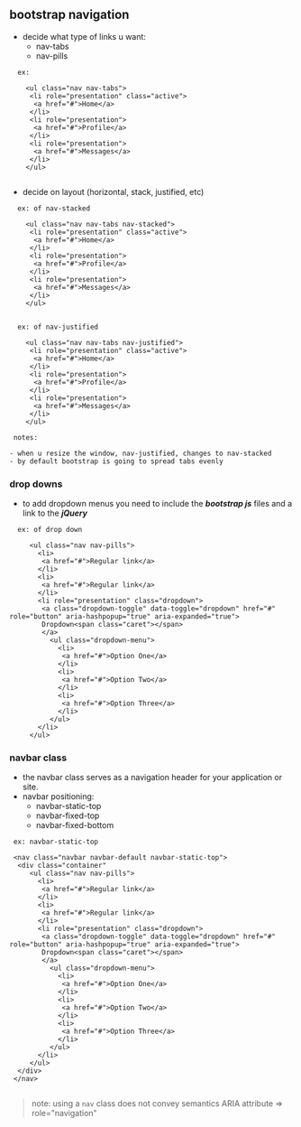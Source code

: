 ## bootstrap navigation

- decide what type of links u want:
  + nav-tabs
  + nav-pills

```
  ex:

    <ul class="nav nav-tabs">
     <li role="presentation" class="active">
      <a href="#">Home</a>
     </li>
     <li role="presentation">
      <a href="#">Profile</a>
     </li>
     <li role="presentation">
      <a href="#">Messages</a>
     </li>
    </ul>


```

- decide on layout (horizontal, stack, justified, etc)


```
  ex: of nav-stacked

    <ul class="nav nav-tabs nav-stacked">
     <li role="presentation" class="active">
      <a href="#">Home</a>
     </li>
     <li role="presentation">
      <a href="#">Profile</a>
     </li>
     <li role="presentation">
      <a href="#">Messages</a>
     </li>
    </ul>


```


```
  ex: of nav-justified 

    <ul class="nav nav-tabs nav-justified">
     <li role="presentation" class="active">
      <a href="#">Home</a>
     </li>
     <li role="presentation">
      <a href="#">Profile</a>
     </li>
     <li role="presentation">
      <a href="#">Messages</a>
     </li>
    </ul>

 notes:

- when u resize the window, nav-justified, changes to nav-stacked   
- by default bootstrap is going to spread tabs evenly

```

### drop downs

- to add dropdown menus you need to include the ***bootstrap js*** files
  and a link to the ***jQuery***


```
  ex: of drop down 

     <ul class="nav nav-pills">
       <li>
        <a href="#">Regular link</a>
       </li>
       <li>
        <a href="#">Regular link</a>
       </li>
       <li role="presentation" class="dropdown">
        <a class="dropdown-toggle" data-toggle="dropdown" href="#" role="button" aria-hashpopup="true" aria-expanded="true">
        Dropdown<span class="caret"></span>
        </a>
          <ul class="dropdown-menu">
            <li>
             <a href="#">Option One</a>
            </li>
            <li>
             <a href="#">Option Two</a>
            </li>
            <li>
             <a href="#">Option Three</a>
            </li>
          </ul> 
       </li>
     </ul>

```  

### navbar class

- the navbar class serves as a navigation header for your application  or site.
- navbar positioning:
  + navbar-static-top
  + navbar-fixed-top
  + navbar-fixed-bottom



```
 ex: navbar-static-top
     
 <nav class="navbar navbar-default navbar-static-top">
  <div class="container"
     <ul class="nav nav-pills">
       <li>
        <a href="#">Regular link</a>
       </li>
       <li>
        <a href="#">Regular link</a>
       </li>
       <li role="presentation" class="dropdown">
        <a class="dropdown-toggle" data-toggle="dropdown" href="#" role="button" aria-hashpopup="true" aria-expanded="true">
        Dropdown<span class="caret"></span>
        </a>
          <ul class="dropdown-menu">
            <li>
             <a href="#">Option One</a>
            </li>
            <li>
             <a href="#">Option Two</a>
            </li>
            <li>
             <a href="#">Option Three</a>
            </li>
          </ul> 
       </li>
     </ul>
  </div>
 </nav>    


```

> note: using a `nav` class does not convey semantics
> ARIA attribute => role="navigation"





















































